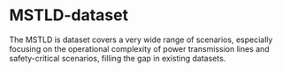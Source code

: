 # MSTLD-dataset
The MSTLD is dataset covers a very wide range of scenarios, especially focusing on the operational complexity of power transmission lines and safety-critical scenarios, filling the gap in existing datasets. 
